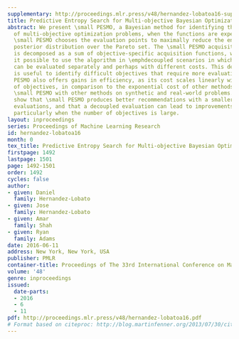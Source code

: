 ```yaml
---
supplementary: http://proceedings.mlr.press/v48/hernandez-lobatoa16-supp.pdf
title: Predictive Entropy Search for Multi-objective Bayesian Optimization
abstract: We present \small PESMO, a Bayesian method for identifying the Pareto set
  of multi-objective optimization problems, when the functions are expensive to evaluate.
  \small PESMO chooses the evaluation points to maximally reduce the entropy of the
  posterior distribution over the Pareto set. The \small PESMO acquisition function
  is decomposed as a sum of objective-specific acquisition functions, which makes
  it possible to use the algorithm in \emphdecoupled scenarios in which the objectives
  can be evaluated separately and perhaps with different costs. This decoupling capability
  is useful to identify difficult objectives that require more evaluations. \small
  PESMO also offers gains in efficiency, as its cost scales linearly with the number
  of objectives, in comparison to the exponential cost of other methods. We compare
  \small PESMO with other methods on synthetic and real-world problems. The results
  show that \small PESMO produces better recommendations with a smaller number of
  evaluations, and that a decoupled evaluation can lead to improvements in performance,
  particularly when the number of objectives is large.
layout: inproceedings
series: Proceedings of Machine Learning Research
id: hernandez-lobatoa16
month: 0
tex_title: Predictive Entropy Search for Multi-objective Bayesian Optimization
firstpage: 1492
lastpage: 1501
page: 1492-1501
order: 1492
cycles: false
author:
- given: Daniel
  family: Hernandez-Lobato
- given: Jose
  family: Hernandez-Lobato
- given: Amar
  family: Shah
- given: Ryan
  family: Adams
date: 2016-06-11
address: New York, New York, USA
publisher: PMLR
container-title: Proceedings of The 33rd International Conference on Machine Learning
volume: '48'
genre: inproceedings
issued:
  date-parts:
  - 2016
  - 6
  - 11
pdf: http://proceedings.mlr.press/v48/hernandez-lobatoa16.pdf
# Format based on citeproc: http://blog.martinfenner.org/2013/07/30/citeproc-yaml-for-bibliographies/
---
```

